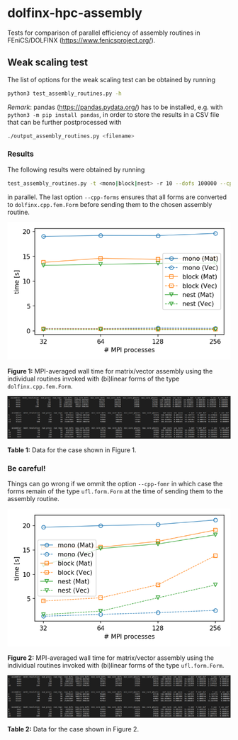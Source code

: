 # dolfinx-hpc-assembly

Tests for comparison of parallel efficiency of assembly routines in
FEniCS/DOLFINX (<https://www.fenicsproject.org/>).

## Weak scaling test

The list of options for the weak scaling test can be obtained by running
```bash
python3 test_assembly_routines.py -h
```

*Remark*: pandas (<https://pandas.pydata.org/>) has to be installed, e.g. with
`python3 -m pip install pandas`, in order to store the results in a CSV file that can be further
postprocessed with
```bash
./output_assembly_routines.py <filename>
```

### Results

The following results were obtained by running
```bash
test_assembly_routines.py -t <mono|block|nest> -r 10 --dofs 100000 --cpp-forms
```
in parallel. The last option `--cpp-forms` ensures that all forms are converted to
`dolfinx.cpp.fem.Form` before sending them to the chosen assembly routine.

![Figure 1](results_HPC-cpp-forms.png)

**Figure 1:** MPI-averaged wall time for matrix/vector assembly using the individual routines
invoked with (bi)linear forms of the type `dolfinx.cpp.fem.Form`.

![Table 2](table_HPC-cpp-forms.png)

**Table 1:** Data for the case shown in Figure 1.

### Be careful!

Things can go wrong if we ommit the option `--cpp-fomr` in which case the forms remain
of the type `ufl.form.Form` at the time of sending them to the assembly routine.

![Figure 2](results_HPC-ufl-forms.png)

**Figure 2:** MPI-averaged wall time for matrix/vector assembly using the individual routines
invoked with (bi)linear forms of the type `ufl.form.Form`.

![Table 2](table_HPC-ufl-forms.png)

**Table 2:** Data for the case shown in Figure 2.
